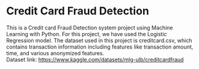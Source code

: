 # Credit Card Fraud Detection

This is a Credit card Fraud Detection system project using Machine Learning with Python. For this project, we have used the Logistic Regression model.
The dataset used in this project is creditcard.csv, which contains transaction information including features like transaction amount, time, and various anonymized features.  
Dataset link: https://www.kaggle.com/datasets/mlg-ulb/creditcardfraud
